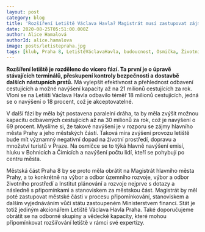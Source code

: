 ```yaml
---
layout: post
category: blog
title: 'Rozšíření Letiště Václava Havla? Magistrát musí zastupovat zájmy městských částí'
date: 2020-08-25T05:51:00.000Z
author: Alice Hamalová
authorId: alice.hamalova
image: posts/letistepraha.jpg
tags: [klub, Praha 8, LetištěVáclavaHavla, budoucnost, Osmička, ŽivotníProstředí, Magistrát]
---
```


**Rozšíření letiště je rozděleno do vícero fází. Ta první je o úpravě stávajících terminálů, přeskupení kontroly bezpečnosti a dostavbě dalších nástupních prstů.** Má vylepšit efektivnost a přehlednost odbavení cestujících a možné navýšení kapacity až na 21 milionů cestujících za rok. Vloni se na Letišti Václava Havla odbavilo téměř 18 milionů cestujících, jedná se o navýšení o 18 procent, což je akceptovatelné.

V další fázi by měla být postavena paralelní dráha, ta by měla zvýšit možnou kapacitu odbavených cestujících až na 30 milionů za rok, což je navýšení o 69 procent. Myslíme si, že takové navýšení je v rozporu se zájmy hlavního města Prahy a jeho městských částí. Taková míra zvýšení provozu letiště bude mít významný negativní dopad na životní prostředí, dopravu a množství turistů v Praze. Na osmičce se to týká hlavně navýšení emisí, hluku v Bohnicích a Čimicích a navýšení počtu lidí, kteří se pohybují po centru města.

Městská část Praha 8 by se proto měla obrátit na Magistrát hlavního města Prahy, a to konkrétně na výbor a odbor územního rozvoje, výbor a odbor životního prostředí a Institut plánování a rozvoje nejprve s dotazy a následně s připomínkami a stanoviskem za městskou část. Magistrát by měl poté zastupovat městské části v procesu připomínkování, stanoviskem a dalším vyjednáváním vůči státu zastoupeném Ministerstvem financí. Stát je totiž jediným akcionářem Letiště Václava Havla Praha. Také doporučujeme obrátit se na odborné skupiny a vědecké kapacity, které mohou připomínkovat rozšiřování letiště v rámci své expertízy.
